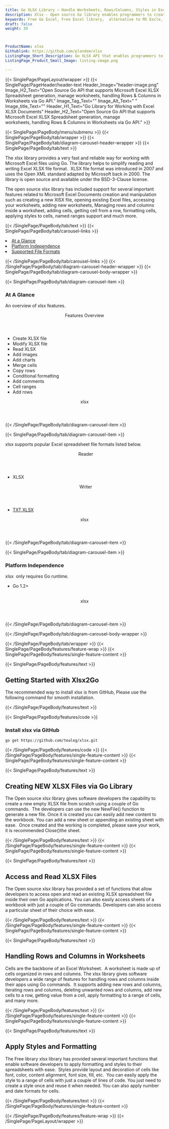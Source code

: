 ```yaml
---
title: Go XLSX Library – Handle Worksheets, Rows/Columns, Styles in Excel File
description: Xlsx - Open source Go library enables programmers to create or modify Excel XLSX Spreadsheet, add new sheets, handle Rows & Columns in Worksheet via Go API.
keywords: Free Go Excel, Free Excel library,  alternative to MS Excle, Go XLSX API, Go XLSX library,  Go Excel API, Go Excel Library, Go XLSM, Go Spreadsheets API, create spreadsheet, add comments to cells, add new sheets, handle Rows, manage Columns in Worksheet,  Read XLSX files, manage Rows or Cells, add Comments to Excel
draft: false
weight: 39



ProductName: xlsx
Githublink: https://github.com/plandem/xlsx
ListingPage_Short_Description: Go XLSX API that enables programmers to generate & manage Excel XLSX Spreadsheets, handle Rows & Columns in Worksheets, and much more.
ListingPage_Product_Small_Image: listing-image.png 

---
```


{{< SinglePage/PageLayout/wrapper >}}
{{< SinglePage/PageHeader/header-text
Header_Image="header-image.png"
Image_H2_Text="Open Source Go API that supports Microsoft Excel XLSX Spreadsheet generation, manage worksheets, handling Rows & Columns in Worksheets via Go API."
Image_Tag_Text=""
Image_Alt_Text=" "
Image_title_Text=""
Header_H1_Text="Go Library for Working with Excel XLSX Documents"
Header_H2_Text="Open Source Go API that supports Microsoft Excel XLSX Spreadsheet generation, manage worksheets, handling Rows & Columns in Worksheets via Go API." >}}

{{< SinglePage/PageBody/menu/submenu >}}
{{< SinglePage/PageBody/tab/wrapper >}}
{{< SinglePage/PageBody/tab/diagram-carousel-header-wrapper >}}
{{< SinglePage/PageBody/tab/text >}}



<p>The xlsx library provides a very fast and reliable way for working with Microsoft Excel files using Go. The library helps to simplify reading and writing Excel XLSX file format.  XLSX file format was introduced in 2007 and uses the Open XML standard adapted by Microsoft back in 2000. The library is open source and available under the BSD-3-Clause license.</p>
<p>The open source xlsx library has included support for several important features related to Microsoft Excel Documents creation and manipulation such as creating a new XlSX file, opening existing Excel files, accessing your worksheets, adding new worksheets, Managing rows and columns inside a worksheet, adding cells, getting cell from a row, formatting cells, applying styles to cells, named ranges support and much more.</p>

{{< /SinglePage/PageBody/tab/text >}}
{{< SinglePage/PageBody/tab/carousel-links >}}

<li data-target="#diagramcarousel" data-slide-to="0"><a href="#">At a Glance</a></li>
<li data-target="#diagramcarousel" data-slide-to="2"><a href="#">Platform Independence</a></li>
<li data-target="#diagramcarousel" data-slide-to="1"><a class="activetab" href="#">Supported File Formats</a></li>


{{< /SinglePage/PageBody/tab/carousel-links >}}
{{< /SinglePage/PageBody/tab/diagram-carousel-header-wrapper >}}
{{< SinglePage/PageBody/tab/diagram-carousel-body-wrapper >}}

{{< SinglePage/PageBody/tab/diagram-carousel-item >}}
<h3>At A Glance</h3>
<p>An overview of xlsx features.</p>
<div class="diagram1 d1-poi">
<div class="d1-row">
<div class="d1-col d1-right"><header>Features Overview</header>
<ul>
<li>Create XLSX file</li>
<li>Modify XLSX file</li>
<li>Read XLSX</li>
<li>Add images</li>
<li>Add charts</li>
<li>Merge cells</li>
<li>Copy rows</li>
<li>Conditional formatting</li>
<li>Add comments</li>
<li>Cell ranges</li>
<li>Add rows</li>
</ul>
</div>
</div>
<div class="d1-logo" style="border: none;"><header>xlsx</header><footer><small></small></footer></div>
<!--/logo--></div>
<!--/diagram1-->
{{< /SinglePage/PageBody/tab/diagram-carousel-item >}}

{{< SinglePage/PageBody/tab/diagram-carousel-item >}}
<p>xlsx supports popular Excel spreadsheet file formats listed below.</p>
<div class="diagram1 d2  d1-poi">
<div class="d1-row">
<div class="d1-col d1-left"><header><i class="fa fa-arrows-v "> </i> Reader</header>
<ul>
<li>XLSX</li>
</ul>
</div>
<!--/left-->
<div class="d1-col d1-right"><header><i class="fa  fa-long-arrow-down"> </i> Writer</header>
<ul>
<li><a href="https://docs.fileformat.com/word-processing/txt/">TXT</a>,<a href="https://docs.fileformat.com/spreadsheet/xlsx/">XLSX</a></li>
</ul>
</div>
<!--/right--></div>
<!--/row-->
<div class="d1-logo" style="border: none;"><header>xlsx</header><footer><small></small></footer></div>
<!--/logo--></div>
<!--/diagram2-->
{{< /SinglePage/PageBody/tab/diagram-carousel-item >}}

{{< SinglePage/PageBody/tab/diagram-carousel-item >}}
<h3>Platform Independence</h3>
<p>xlsx  only requires Go runtime.</p>
<div class="diagram1 d1-poi">
<div class="d1-row">
<div class="d1-col d1-right">
<ul>
<li>Go 1.2+</li>
</ul>
</div>
<!--/left-->
<div class="d1-col d1-right"> </div>
<!--/right--></div>
<!--/row-->
<div class="d1-logo" style="border: none;"><header>xlsx</header><footer><small></small></footer></div>
<!--/logo--></div>
<!--/diagram2 -->
{{< /SinglePage/PageBody/tab/diagram-carousel-item >}}

{{< /SinglePage/PageBody/tab/diagram-carousel-body-wrapper >}}

{{< /SinglePage/PageBody/tab/wrapper >}}
{{< SinglePage/PageBody/features/feature-wrap >}}
{{< SinglePage/PageBody/features/single-feature-content >}}

{{< SinglePage/PageBody/features/text >}}
<h2 class="h2title">Getting Started with Xlsx2Go</h2>
<p>The recommended way to install xlsx is from GitHub, Please use the following command for smooth installation.</p>
{{< /SinglePage/PageBody/features/text >}}

{{< SinglePage/PageBody/features/code >}}
<h3>Install xlsx via GitHub</h3>
<pre><code class="html">go get https://github.com/tealeg/xlsx.git</code></pre>


{{< /SinglePage/PageBody/features/code >}}
{{< /SinglePage/PageBody/features/single-feature-content >}}
{{< SinglePage/PageBody/features/single-feature-content >}}

{{< SinglePage/PageBody/features/text >}}
<h2 class="h2title">Creating NEW XLSX Files via Go Library</h2>
<p>The Open source xlsx library gives software developers the capability to create a new empty XLSX file from scratch using a couple of Go commands.  The developers can use the new NewFile() function to generate a new file. Once it is created you can easily add new content to the workbook. You can add a new sheet or appending an existing sheet with ease.  Once created and the working is completed, please save your work, it is recommended Close()the sheet.</p>

{{< /SinglePage/PageBody/features/text >}}
{{< /SinglePage/PageBody/features/single-feature-content >}}
{{< SinglePage/PageBody/features/single-feature-content >}}

{{< SinglePage/PageBody/features/text >}}
<h2 class="h2title">Access and Read XLSX Files</h2>
<p>The Open source xlsx library has provided a set of functions that allow developers to access open and read an existing XLSX spreadsheet file inside their own Go applications. You can also easily access sheets of a workbook with just a couple of Go commands. Developers can also access a particular sheet of their choice with ease.</p>

{{< /SinglePage/PageBody/features/text >}}
{{< /SinglePage/PageBody/features/single-feature-content >}}
{{< SinglePage/PageBody/features/single-feature-content >}}

{{< SinglePage/PageBody/features/text >}}
<h2 class="h2title">Handling Rows and Columns in Worksheets</h2>
<p>Cells are the backbone of an Excel Worksheet.  A worksheet is made up of cells organized in rows and columns. The xlsx library gives software developers a wide range of features for handling rows and columns inside their apps using Go commands.  It supports adding new rows and columns, iterating rows and columns, deleting unwanted rows and columns, add new cells to a row, getting value from a cell, apply formatting to a range of cells, and many more.</p>

{{< /SinglePage/PageBody/features/text >}}
{{< /SinglePage/PageBody/features/single-feature-content >}}
{{< SinglePage/PageBody/features/single-feature-content >}}

{{< SinglePage/PageBody/features/text >}}
<h2 class="h2title">Apply Styles and Formatting</h2>
<p>The Free library xlsx library has provided several important functions that enable software developers to apply formatting and styles to their spreadsheets with ease.  Styles provide layout and decoration of cells like font, color, content alignment, font size, fill, etc.  You can easily apply the style to a range of cells with just a couple of lines of code. You just need to create a style once and reuse it when needed. You can also apply number and date formats for cells.</p>

{{< /SinglePage/PageBody/features/text >}}
{{< /SinglePage/PageBody/features/single-feature-content >}}

{{< /SinglePage/PageBody/features/feature-wrap >}}
{{< /SinglePage/PageLayout/wrapper >}}